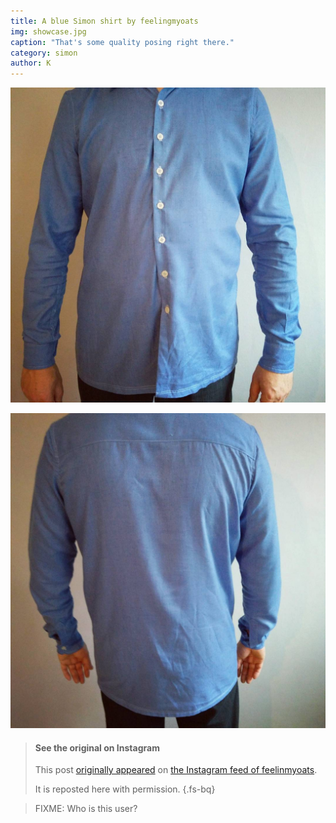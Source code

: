```yaml
---
title: A blue Simon shirt by feelingmyoats
img: showcase.jpg
caption: "That's some quality posing right there."
category: simon
author: K
---
```

![View of the front](/img/showcase/blue-simon/front.jpg)

![View of the back](/img/showcase/blue-simon/back.jpg)

> #### See the original on Instagram
> This post [originally appeared](https://www.instagram.com/p/BZ6X2CkjZor/) 
> on [the Instagram feed of feelinmyoats](https://www.instagram.com/feelinmyoats/).
>
> It is reposted here with permission.
{.fs-bq}

> FIXME: Who is this user?
